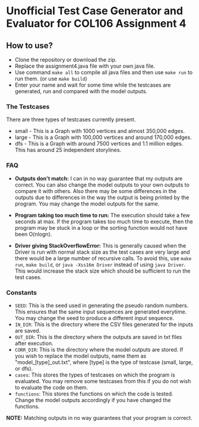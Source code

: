 # Unofficial Test Case Generator and Evaluator for COL106 Assignment 4

## How to use?
* Clone the repository or download the zip.
* Replace the assignment4.java file with your own java file.
* Use command `make all` to compile all java files and then use `make run` to run them. (or use `make build`)
* Enter your name and wait for some time while the testcases are generated, run and compared with the model outputs.

### The Testcases
There are three types of testcases currently present.
* small - This is a Graph with 1000 vertices and almost 350,000 edges.
* large - This is a Graph with 100,000 vertices and around 170,000 edges.
* dfs - This is a Graph with around 7500 vertices and 1.1 million edges. This has around 25 independent storylines.

### FAQ
* **Outputs don't match:**
  I can in no way guarantee that my outputs are correct. You can also change the model outputs to your own outputs to compare it with others. Also there may be some differences in the outputs due to differences in the way the output is being printed by the program. You may change the model outputs for the same.
  
* **Program taking too much time to run:**
  The execution should take a few seconds at max. If the program takes too much time to execute, then the program may be stuck in a loop or the sorting function would not have been O(nlogn).

* **Driver giving StackOverflowError:**
  This is generally caused when the Driver is run with normal stack size as the test cases are very large and there would be a large number of recursive calls. To avoid this, use `make run`, `make build`, or `java -Xss16m Driver` instead of using `java Driver`. This would increase the stack size which should be sufficient to run the test cases.
  
### Constants
* `SEED`: This is the seed used in generating the pseudo random numbers. This ensures that the same input sequences are generated everytime. You may change the seed to produce a different input sequence.
* `IN_DIR`: This is the directory where the CSV files generated for the inputs are saved.
* `OUT_DIR`: This is the directory where the outputs are saved in txt files after execution.
* `CORR_DIR`: This is the directory where the model outputs are stored. If you wish to replace the model outputs, name them as "model_[type]_out.txt", where [type] is the type of testcase (small, large, or dfs).
* `cases`: This stores the types of testcases on which the program is evaluated. You may remove some testcases from this if you do not wish to evaluate the code on them.
* `functions`: This stores the functions on which the code is tested. Change the model outputs accordingly if you have changed the functions.

**NOTE:** Matching outputs in no way guarantees that your program is correct.
